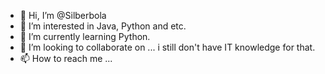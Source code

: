 - 👋 Hi, I’m @Silberbola
- 👀 I’m interested in Java, Python and etc.
- 🌱 I’m currently learning Python.
- 💞️ I’m looking to collaborate on ... i still don't have IT knowledge for that.
- 📫 How to reach me ...

<!---
Silberbola/Silberbola is a ✨ special ✨ repository because its `README.md` (this file) appears on your GitHub profile.
You can click the Preview link to take a look at your changes.
--->
